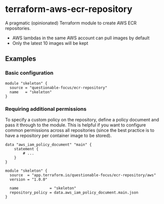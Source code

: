 # terraform-aws-ecr-repository

A pragmatic (opinionated) Terraform module to create AWS ECR repositories.

- AWS lambdas in the same AWS account can pull images by default
- Only the latest 10 images will be kept

## Examples

### Basic configuration

```hcl
module "skeleton" {
  source = "questionable-focus/ecr-repository"
  name   = "skeleton"
}
```

### Requiring additional permissions

To specify a custom policy on the repository, define a policy document and pass it through to the module. This is helpful if you want to configure common permissions across all repositories (since the best practice is to have a repository per container image to be stored).

```hcl
data "aws_iam_policy_document" "main" {
    statement {
        # ...
    }
}

module "skeleton" {
  source  = "app.terraform.io/questionable-focus/ecr-repository/aws"
  version = "1.0.0"

  name              = "skeleton"
  repository_policy = data.aws_iam_policy_document.main.json
}
```
